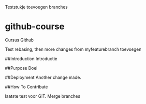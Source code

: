 Teststukje toevoegen branches

# github-course
Cursus Github

Test rebasing, then more changes from myfeaturebranch toevoegen

##Introduction
Introductie

##Purpose
Doel

##Deployment
Another change made.

##How To Contribute

laatste test voor GIT. Merge branches